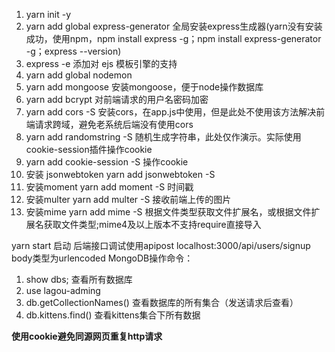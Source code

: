1. yarn init -y
2. yarn add global express-generator 全局安装express生成器(yarn没有安装成功，使用npm，npm install express  -g；npm install express-generator -g；express --version)
3. express -e 添加对 ejs 模板引擎的支持
4. yarn add global nodemon
5. yarn add mongoose 安装mongoose，便于node操作数据库
6. yarn add bcrypt 对前端请求的用户名密码加密
7. yarn add cors -S 安装cors，在app.js中使用，但是此处不使用该方法解决前端请求跨域，避免老系统后端没有使用cors
8. yarn add randomstring -S 随机生成字符串，此处仅作演示。实际使用cookie-session插件操作cookie
9. yarn add cookie-session -S 操作cookie
10. 安装 jsonwebtoken yarn add jsonwebtoken -S
11. 安装moment  yarn add moment -S 时间戳
12. 安装multer yarn add multer -S 接收前端上传的图片
13. 安装mime yarn add mime -S 根据文件类型获取文件扩展名，或根据文件扩展名获取文件类型;mime4及以上版本不支持require直接导入

yarn start 启动
后端接口调试使用apipost localhost:3000/api/users/signup body类型为urlencoded
MongoDB操作命令：
1. show dbs; 查看所有数据库
2. use lagou-adming
3. db.getCollectionNames() 查看数据库的所有集合（发送请求后查看）
4. db.kittens.find() 查看kittens集合下所有数据

**使用cookie避免同源网页重复http请求**
